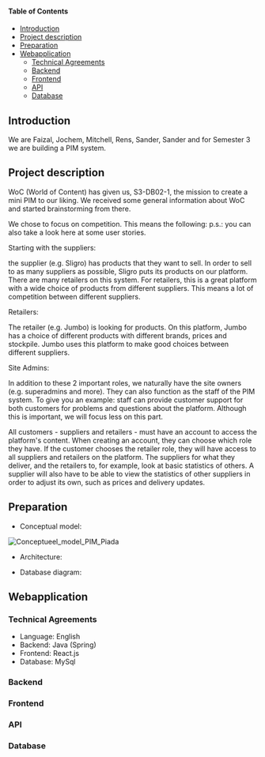 #### Table of Contents  
* [Introduction](#Introduction)
* [Project description](#Project-description)  
* [Preparation](#Preparation)
* [Webapplication](#Webapplication)
    * [Technical Agreements](#Technical-agreements)
    * [Backend](#Backend)
    * [Frontend](#Frontend)
    * [API](#API)
    * [Database](#Database)

## Introduction
We are Faizal, Jochem, Mitchell, Rens, Sander, Sander and for Semester 3 we are building a PIM system.

## Project description
WoC (World of Content) has given us, S3-DB02-1, the mission to create a mini PIM to our liking. We received some general information about WoC and started brainstorming from there.

We chose to focus on competition. This means the following:
p.s.: you can also take a look here at some user stories.

Starting with the suppliers:

the supplier (e.g. Sligro) has products that they want to sell. In order to sell to as many suppliers as possible, Sligro puts its products on our platform. There are many retailers on this system. For retailers, this is a great platform with a wide choice of products from different suppliers. This means a lot of competition between different suppliers.

Retailers:

The retailer (e.g. Jumbo) is looking for products. On this platform, Jumbo has a choice of different products with different brands, prices and stockpile. Jumbo uses this platform to make good choices between different suppliers.

Site Admins:

In addition to these 2 important roles, we naturally have the site owners (e.g. superadmins and more). They can also function as the staff of the PIM system. To give you an example: staff can provide customer support for both customers for problems and questions about the platform. Although this is important, we will focus less on this part.

All customers - suppliers and retailers - must have an account to access the platform's content. When creating an account, they can choose which role they have. If the customer chooses the retailer role, they will have access to all suppliers and retailers on the platform. The suppliers for what they deliver, and the retailers to, for example, look at basic statistics of others. A supplier will also have to be able to view the statistics of other suppliers in order to adjust its own, such as prices and delivery updates.

## Preparation
* Conceptual model:

![Conceptueel_model_PIM_Piada](https://user-images.githubusercontent.com/84020568/158345973-aa104ccf-2fff-4a37-84e9-8e46a686c628.jpg)

* Architecture:

* Database diagram:

## Webapplication

### Technical Agreements
* Language: English
* Backend: Java (Spring)
* Frontend: React.js
* Database: MySql

### Backend

### Frontend

### API

### Database

